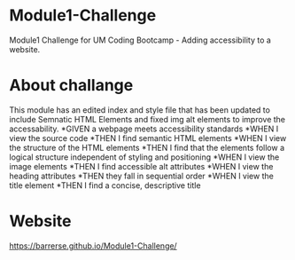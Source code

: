# Module1-Challenge
Module1 Challenge for UM Coding Bootcamp - Adding accessibility to a website. 

# About challange 
This module has an edited index and style file that has been updated to include Semnatic HTML Elements and fixed img alt elements to improve the accessability. 
*GIVEN a webpage meets accessibility standards
*WHEN I view the source code
*THEN I find semantic HTML elements
*WHEN I view the structure of the HTML elements
*THEN I find that the elements follow a logical structure independent of styling and positioning
*WHEN I view the image elements
*THEN I find accessible alt attributes
*WHEN I view the heading attributes
*THEN they fall in sequential order
*WHEN I view the title element
*THEN I find a concise, descriptive title

# Website
https://barrerse.github.io/Module1-Challenge/
